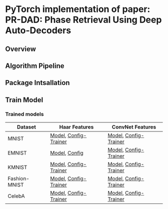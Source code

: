 # PyTorch implementation of paper: PR-DAD: Phase Retrieval Using Deep Auto-Decoders
## Overview
## Algorithm Pipeline
## Package Intsallation
## Train Model
### Trained models


| Dataset | Haar Features  | ConvNet Features  | 
| --- | --- | --- |
| MNIST | [Model](https://pr-dad.s3.amazonaws.com/mnist/2022_02_01_19_22_47-ae-features-prediction-mnist-rfft-pad-wavelet-ae-haar-deep3-no-ref-net-dwt-coeff-loss-special.pt), [Config-Trainer](https://pr-dad.s3.amazonaws.com/mnist/2022_02_01_19_22_47-ae-features-prediction-mnist-rfft-pad-wavelet-ae-haar-deep3-no-ref-net-dwt-coeff-loss-special.json) | [Model](https://pr-dad.s3.amazonaws.com/mnist/2022_04_09_20_01_43-ae-features-prediction-mnist-pad050-features64-int-f-128-spetial-pred-epoch100.pt), [Config-Trainer](https://pr-dad.s3.amazonaws.com/mnist/2022_04_09_20_01_43-ae-features-prediction-mnist-pad050-features64-int-f-128-spetial-pred-epoch100.json)|
| EMNIST | [Model](https://pr-dad.s3.amazonaws.com/emnist/2022_02_27_20_26_49-ae-features-prediction-emnist-rfft-pad05-no-gan-no-refnet-prelu-spec-norm0125-spetial-wavelet-haar.pt), [Config](https://pr-dad.s3.amazonaws.com/emnist/2022_02_27_20_26_49-ae-features-prediction-emnist-rfft-pad05-no-gan-no-refnet-prelu-spec-norm0125-spetial-wavelet-haar.json) | [Model](https://pr-dad.s3.amazonaws.com/emnist/2022_01_02_13_54_52-ae-features-prediction-emnist-rfft-pad05-no-gan-prelu-dct-out-spec-norm025-ae-train.pt), [Config-Trainer](https://pr-dad.s3.amazonaws.com/emnist/2022_01_02_13_54_52-ae-features-prediction-emnist-rfft-pad05-no-gan-prelu-dct-out-spec-norm025-ae-train.json)|
| KMNIST | [Model](https://pr-dad.s3.amazonaws.com/kmnist/022_02_14_10_25_22-ae-features-prediction-kmnist-rfft-pad05-no-gan-predict-conv-block-lmabda-recon-magl160-activ-fc-prelu-spetial.pt), [Config-Trainer](https://pr-dad.s3.amazonaws.com/kmnist/2022_02_14_10_25_22-ae-features-prediction-kmnist-rfft-pad05-no-gan-predict-conv-block-lmabda-recon-magl160-activ-fc-prelu-spetial.json) | [Model](https://pr-dad.s3.amazonaws.com/kmnist/022_02_14_10_25_22-ae-features-prediction-kmnist-rfft-pad05-no-gan-predict-conv-block-lmabda-recon-magl160-activ-fc-prelu-spetial.pt), [Config-Trainer](https://pr-dad.s3.amazonaws.com/kmnist/2022_02_14_10_25_22-ae-features-prediction-kmnist-rfft-pad05-no-gan-predict-conv-block-lmabda-recon-magl160-activ-fc-prelu-spetial.json)|
| Fashion-MNIST | [Model](https://pr-dad.s3.amazonaws.com/fashion-mnist/2022_01_30_22_49_05-ae-features-prediction-fashion-mnist-rfft-fc-relu-augprob025-pad025-wavelet-ae-haar-deep5-no-gan-special-lmbdaf-40.pt), [Config-Trainer](https://pr-dad.s3.amazonaws.com/fashion-mnist/2022_01_30_22_49_05-ae-features-prediction-fashion-mnist-rfft-fc-relu-augprob025-pad025-wavelet-ae-haar-deep5-no-gan-special-lmbdaf-40.json) | [Model](https://pr-dad.s3.amazonaws.com/fashion-mnist/022_01_11_11_13_13-ae-features-prediction-fashion-mnist-rfft-fc-prelu-dct-scale025-augprob025-pad025-decoder-finetune-no-gan-with-ref-unet-lr5e-06.pt), [Config-Trainer](https://pr-dad.s3.amazonaws.com/fashion-mnist/2022_01_11_11_13_13-ae-features-prediction-fashion-mnist-rfft-fc-prelu-dct-scale025-augprob025-pad025-decoder-finetune-no-gan-with-ref-unet-lr5e-06.json)|
| CelebA | [Model](https://pr-dad.s3.amazonaws.com/celeba64/2022_02_05_17_05_24-ae-features-prediction-celeba-celeb64-cop-rfft-f-predict-ae256-fc_multi-coeff2-nogan-batch-tr64-use_aug_tr_with_small_gamma_correct_prob050-inter-activ-relu-wavelet-ae-haar-deep5-specail.pt), [Config-Trainer](https://pr-dad.s3.amazonaws.com/celeba64/2022_02_05_17_05_24-ae-features-prediction-celeba-celeb64-cop-rfft-f-predict-ae256-fc_multi-coeff2-nogan-batch-tr64-use_aug_tr_with_small_gamma_correct_prob050-inter-activ-relu-wavelet-ae-haar-deep5-specail.json) | [Model](https://pr-dad.s3.amazonaws.com/celeba64/2022_02_08_22_38_38-ae-features-prediction-celeba-celeb64crop-rfft-f-predict-ae256-fc_multi-coeff2-nogan-batch-tr64-use_aug_tr_with_small_gamma_correct_prob050-inter-activ-relu-special-decoder-finetune.pt), [Config-Trainer](https://pr-dad.s3.amazonaws.com/celeba64/2022_02_08_22_38_38-ae-features-prediction-celeba-celeb64crop-rfft-f-predict-ae256-fc_multi-coeff2-nogan-batch-tr64-use_aug_tr_with_small_gamma_correct_prob050-inter-activ-relu-special-decoder-finetune.json)|
